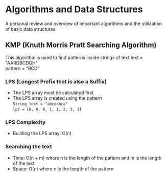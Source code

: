 # Algorithms and Data Structures
  
A personal review and overview of important algorithms and the utilization of basic data structures

## KMP (Knuth Morris Pratt Searching Algorithm)

This algorithm is used to find patterns inside strings of text
text = "AARDBCDGH"  
pattern = "BCD"

### LPS (Longest Prefix that is also a Suffix)
* The LPS array must be calculated first
* The LPS array is created using the pattern  
`String text = "abcdabca"`  
`lps = [0, 0, 0, 1, 1, 2, 3, 1]`

### LPS Complexity
* Building the LPS array: O(n)

### Searching the text
* Time: O(n + m) where n is the length of the pattern and m is the length of the text  
* Space: O(n) where n is the length of the pattern